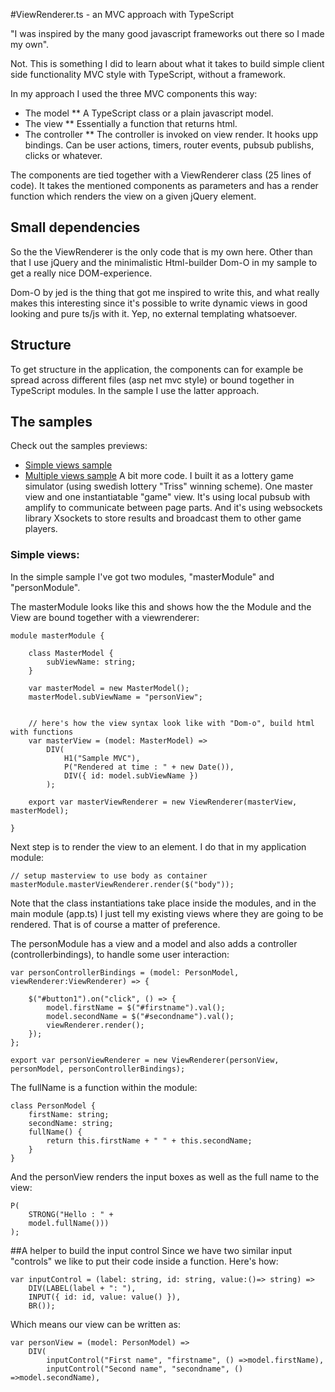 #ViewRenderer.ts - an MVC approach with TypeScript

"I was inspired by the many good javascript frameworks out there so I made my own".

Not. This is something I did to learn about what it takes to build simple client side functionality MVC style with TypeScript, without a framework. 

In my approach I used the three MVC components this way:

* The model 
**	A TypeScript class or a plain javascript model.
* The view
**	Essentially a function that returns html.
* The controller 
**	The controller is invoked on view render. It hooks upp bindings. Can be user actions, timers, router events, pubsub publishs, clicks or whatever.

The components are tied together with a ViewRenderer class (25 lines of code). It takes the mentioned components as parameters and has a render function which renders the view on a given jQuery element.

## Small dependencies
So the the ViewRenderer is the only code that is my own here. Other than that I use jQuery and the minimalistic Html-builder Dom-O in my sample to get a really nice DOM-experience. 

Dom-O by jed is the thing that got me inspired to write this, and what really makes this interesting since it's possible to write dynamic views in good looking and pure ts/js with it. Yep, no external templating whatsoever.

## Structure
To get structure in the application, the components can for example be spread across different files (asp net mvc style) or bound together in TypeScript modules. In the sample I use the latter approach.

## The samples

Check out the samples previews:
* [Simple views sample](http://htmlpreview.github.com/?https://github.com/joeriks/ViewRendererTs/blob/master/samples/simple-views/default.html)
* [Multiple views sample](http://htmlpreview.github.com/?https://github.com/joeriks/ViewRendererTs/blob/master/samples/multi-views/default.html)
	A bit more code. I built it as a lottery game simulator (using swedish lottery "Triss" winning scheme). One master view and one instantiatable "game" view. It's using local pubsub with amplify to communicate between page parts. And it's using websockets library Xsockets to store results and broadcast them to other game players.

### Simple views:

In the simple sample I've got two modules, "masterModule" and "personModule".

The masterModule looks like this and shows how the the Module and the View are bound together with a viewrenderer:

	module masterModule {

		class MasterModel {
			subViewName: string;
		}

		var masterModel = new MasterModel();
		masterModel.subViewName = "personView";


		// here's how the view syntax look like with "Dom-o", build html with functions
		var masterView = (model: MasterModel) =>
			DIV(
				H1("Sample MVC"),
				P("Rendered at time : " + new Date()),
				DIV({ id: model.subViewName })
			);

		export var masterViewRenderer = new ViewRenderer(masterView, masterModel);

	}

Next step is to render the view to an element. I do that in my application module:

    // setup masterview to use body as container
    masterModule.masterViewRenderer.render($("body"));

Note that the class instantiations take place inside the modules, and in the main module (app.ts) I just tell my existing views where they are going to be rendered. That is of course a matter of preference.

The personModule has a view and a model and also adds a controller (controllerbindings), to handle some user interaction:

    var personControllerBindings = (model: PersonModel, viewRenderer:ViewRenderer) => {

        $("#button1").on("click", () => {
            model.firstName = $("#firstname").val();
            model.secondName = $("#secondname").val();
            viewRenderer.render();
        });
    };

    export var personViewRenderer = new ViewRenderer(personView, personModel, personControllerBindings);

The fullName is a function within the module:

    class PersonModel {
        firstName: string;
        secondName: string;
        fullName() {
            return this.firstName + " " + this.secondName;
        }
    }

And the personView renders the input boxes as well as the full name to the view:

    P(
        STRONG("Hello : " +
        model.fullName()))
    );


##A helper to build the input control
Since we have two similar input "controls" we like to put their code inside a function. Here's how:

	var inputControl = (label: string, id: string, value:()=> string) =>
		DIV(LABEL(label + ": "),
		INPUT({ id: id, value: value() }),
		BR());

Which means our view can be written as:

    var personView = (model: PersonModel) =>
        DIV(
            inputControl("First name", "firstname", () =>model.firstName),
            inputControl("Second name", "secondname", () =>model.secondName),
